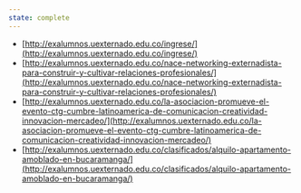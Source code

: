 ```yaml
---
state: complete
---
```

- [http://exalumnos.uexternado.edu.co/ingrese/](http://exalumnos.uexternado.edu.co/ingrese/)
- [http://exalumnos.uexternado.edu.co/nace-networking-externadista-para-construir-y-cultivar-relaciones-profesionales/](http://exalumnos.uexternado.edu.co/nace-networking-externadista-para-construir-y-cultivar-relaciones-profesionales/)
- [http://exalumnos.uexternado.edu.co/la-asociacion-promueve-el-evento-ctg-cumbre-latinoamerica-de-comunicacion-creatividad-innovacion-mercadeo/](http://exalumnos.uexternado.edu.co/la-asociacion-promueve-el-evento-ctg-cumbre-latinoamerica-de-comunicacion-creatividad-innovacion-mercadeo/)
- [http://exalumnos.uexternado.edu.co/clasificados/alquilo-apartamento-amoblado-en-bucaramanga/](http://exalumnos.uexternado.edu.co/clasificados/alquilo-apartamento-amoblado-en-bucaramanga/)
